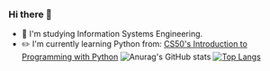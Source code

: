 ### Hi there 👋

<!--
**LukBlan/LukBlan** is a ✨ _special_ ✨ repository because its `README.md` (this file) appears on your GitHub profile.
-->

- :book: I'm studying Information Systems Engineering.
- :pencil2: I'm currently learning Python from: [CS50's Introduction to Programming with Python](https://www.edx.org/course/cs50s-introduction-to-programming-with-python)
![Anurag's GitHub stats](https://github-readme-stats.vercel.app/api?username=LukBlan&count_private=true)
[![Top Langs](https://github-readme-stats.vercel.app/api/top-langs/?username=LukBlan&layout=compact)](https://github.com/anuraghazra/github-readme-stats)
